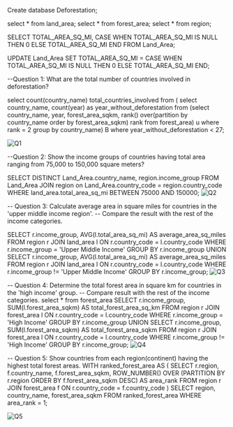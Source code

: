 Create database Deforestation; 

select * from land_area;
select * from forest_area;
select * from region;


SELECT TOTAL_AREA_SQ_MI, CASE WHEN TOTAL_AREA_SQ_MI IS NULL THEN 0 ELSE TOTAL_AREA_SQ_MI END FROM Land_Area;

UPDATE Land_Area SET TOTAL_AREA_SQ_MI = CASE WHEN TOTAL_AREA_SQ_MI IS NULL THEN 0 ELSE TOTAL_AREA_SQ_MI END;

--Question 1: What are the total number of countries involved in deforestation?

select count(country_name) total_countries_involved from (
select country_name, count(year) as year_without_deforestation from
(select country_name, year, forest_area_sqkm,
rank() over(partition by country_name order by forest_area_sqkm) rank from forest_area) u
where rank = 2
group by country_name) B
where year_without_deforestation < 27;

![Q1](https://github.com/BigDaps6470/Deforest/assets/162059540/8118d5b0-eed2-46b1-80c0-4f47db76b6c2)


--Question 2: Show the income groups of countries having total area ranging from 75,000 to 150,000 square meters?

SELECT DISTINCT Land_Area.country_name, region.income_group
FROM Land_Area
JOIN region on Land_Area.country_code = region.country_code 
WHERE land_area.total_area_sq_mi BETWEEN 75000 AND 150000;
![Q2](https://github.com/BigDaps6470/Deforest/assets/162059540/29501d89-c88d-4afb-ad7e-b31f00b5fb20)

-- Question 3: Calculate average area in square miles for countries in the 'upper middle income region'. 
-- Compare the result with the rest of the income categories.

SELECT
  r.income_group,
  AVG(l.total_area_sq_mi) AS average_area_sq_miles
FROM
  region r
JOIN
  land_area l ON r.country_code = l.country_code
WHERE
  r.income_group = 'Upper Middle Income'
GROUP BY
  r.income_group
UNION
SELECT
  r.income_group,
  AVG(l.total_area_sq_mi) AS average_area_sq_miles
FROM
  region r
JOIN
  land_area l ON r.country_code = l.country_code
WHERE
  r.income_group != 'Upper Middle Income'
GROUP BY
  r.income_group;
![Q3](https://github.com/BigDaps6470/Deforest/assets/162059540/e047baa9-1efb-4052-a4e3-8317ed07c41d)


-- Question 4: Determine the total forest area in square km for countries in the 'high income' group. 
-- Compare result with the rest of the income categories.
select * from forest_area
SELECT
  r.income_group,
  SUM(l.forest_area_sqkm) AS total_forest_area_sq_km
FROM
  region r
JOIN
  forest_area l ON r.country_code = l.country_code
WHERE
  r.income_group = 'High Income'
GROUP BY
  r.income_group
UNION
SELECT
  r.income_group,
  SUM(l.forest_area_sqkm) AS total_forest_area_sqkm
FROM
  region r
JOIN
  forest_area l ON r.country_code = l.country_code
WHERE
  r.income_group != 'High Income'
GROUP BY
  r.income_group;
![Q4](https://github.com/BigDaps6470/Deforest/assets/162059540/4f02eac7-17c0-4db6-878c-8a6e18e281fe)

 
  -- Question 5: Show countries from each region(continent) having the highest total forest areas. 
  WITH ranked_forest_area AS (
  SELECT
    r.region,
    f.country_name,
    f.forest_area_sqkm,
    ROW_NUMBER() OVER (PARTITION BY r.region ORDER BY f.forest_area_sqkm DESC) AS area_rank
  FROM
    region r
  JOIN
    forest_area f ON r.country_code = f.country_code
)
SELECT
  region,
  country_name,
  forest_area_sqkm
FROM
  ranked_forest_area
WHERE
  area_rank = 1;

![Q5](https://github.com/BigDaps6470/Deforest/assets/162059540/9418d3d1-2dc0-4837-a95a-ea62a2f58cd6)

  
